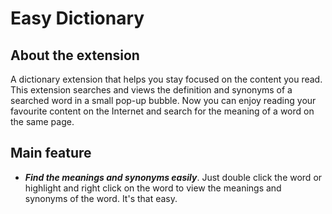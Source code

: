 # Easy Dictionary

## About the extension
A dictionary extension that helps you stay focused on the content you read. This extension searches and views the definition and synonyms of a searched word in a small pop-up bubble. Now you can enjoy reading your favourite content on the Internet and search for the meaning of a word on the same page.

## Main feature
- **_Find the meanings and synonyms easily_**. Just double click the word or highlight and right click on the word to view the meanings and synonyms of the word. It's that easy.  